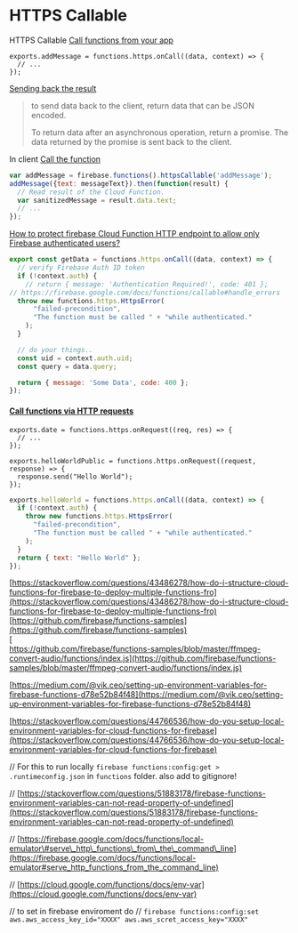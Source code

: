 # HTTPS Callable

HTTPS Callable [Call functions from your app](https://firebase.google.com/docs/functions/callable)

```text
exports.addMessage = functions.https.onCall((data, context) => {
  // ...
});
```

[Sending back the result](https://firebase.google.com/docs/functions/callable)

> to send data back to the client, return data that can be JSON encoded.
>
> To return data after an asynchronous operation, return a promise. The data returned by the promise is sent back to the client.

In client [Call the function](https://firebase.google.com/docs/functions/callable#call_the_function)

```javascript
var addMessage = firebase.functions().httpsCallable('addMessage');
addMessage({text: messageText}).then(function(result) {
  // Read result of the Cloud Function.
  var sanitizedMessage = result.data.text;
  // ...
});
```

[How to protect firebase Cloud Function HTTP endpoint to allow only Firebase authenticated users?](https://stackoverflow.com/questions/42751074/how-to-protect-firebase-cloud-function-http-endpoint-to-allow-only-firebase-auth)

```javascript
export const getData = functions.https.onCall((data, context) => {
  // verify Firebase Auth ID token
  if (!context.auth) {
    // return { message: 'Authentication Required!', code: 401 };
// https://firebase.google.com/docs/functions/callable#handle_errors
  throw new functions.https.HttpsError(
      "failed-precondition",
      "The function must be called " + "while authenticated."
    );
  }

  // do your things..
  const uid = context.auth.uid;
  const query = data.query;

  return { message: 'Some Data', code: 400 };
});
```

#### [Call functions via HTTP requests](https://firebase.google.com/docs/functions/http-events)

```text
exports.date = functions.https.onRequest((req, res) => {
  // ...
});
```

```text
exports.helloWorldPublic = functions.https.onRequest((request, response) => {
  response.send("Hello World");
});
```

```javascript
exports.helloWorld = functions.https.onCall((data, context) => {
  if (!context.auth) {
    throw new functions.https.HttpsError(
      "failed-precondition",
      "The function must be called " + "while authenticated."
    );
  }
  return { text: "Hello World" };
});
```

[https://stackoverflow.com/questions/43486278/how-do-i-structure-cloud-functions-for-firebase-to-deploy-multiple-functions-fro](https://stackoverflow.com/questions/43486278/how-do-i-structure-cloud-functions-for-firebase-to-deploy-multiple-functions-fro) [https://github.com/firebase/functions-samples](https://github.com/firebase/functions-samples)   
[  
https://github.com/firebase/functions-samples/blob/master/ffmpeg-convert-audio/functions/index.js](https://github.com/firebase/functions-samples/blob/master/ffmpeg-convert-audio/functions/index.js)   
  
[https://medium.com/@vik.ceo/setting-up-environment-variables-for-firebase-functions-d78e52b84f48](https://medium.com/@vik.ceo/setting-up-environment-variables-for-firebase-functions-d78e52b84f48)   
  
[https://stackoverflow.com/questions/44766536/how-do-you-setup-local-environment-variables-for-cloud-functions-for-firebase](https://stackoverflow.com/questions/44766536/how-do-you-setup-local-environment-variables-for-cloud-functions-for-firebase)

// For this to run locally `firebase functions:config:get > .runtimeconfig.json` in `functions` folder. also add to gitignore!   
  
// [https://stackoverflow.com/questions/51883178/firebase-functions-environment-variables-can-not-read-property-of-undefined](https://stackoverflow.com/questions/51883178/firebase-functions-environment-variables-can-not-read-property-of-undefined)   
  
// [https://firebase.google.com/docs/functions/local-emulator\#serve\_http\_functions\_from\_the\_command\_line](https://firebase.google.com/docs/functions/local-emulator#serve_http_functions_from_the_command_line)

// [https://cloud.google.com/functions/docs/env-var](https://cloud.google.com/functions/docs/env-var)   
  
// to set in firebase enviroment do // `firebase functions:config:set aws.aws_access_key_id="XXXX" aws.aws_scret_access_key="XXXX"`

